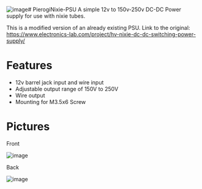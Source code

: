 ![image](https://github.com/SonOfCheevap/PierogiNixie-PSU/assets/108093325/f75e5877-1714-4608-afca-4e923712ce2e)# PierogiNixie-PSU
A simple 12v to 150v-250v DC-DC Power supply for use with nixie tubes.

This is a modified version of an already existing PSU. Link to the original: https://www.electronics-lab.com/project/hv-nixie-dc-dc-switching-power-supply/

# Features
- 12v barrel jack input and wire input
- Adjustable output range of 150V to 250V
- Wire output
- Mounting for M3.5x6 Screw

# Pictures

Front

![image](https://github.com/SonOfCheevap/PierogiNixie-PSU/assets/108093325/c92cdf01-d099-4f21-831a-a926876746e8)

Back

![image](https://github.com/SonOfCheevap/PierogiNixie-PSU/assets/108093325/3fcba51b-46ca-49fc-936d-60c4e1a426bc)
